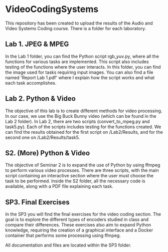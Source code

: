 # VideoCodingSystems
This repository has been created to upload the results of the Audio and Video Systems Coding course. There is a folder for each laboratory.

## Lab 1. JPEG & MPEG
In the Lab 1 folder, you can find the Python script rgb_yuv.py, where all the functions for various tasks are implemented. This script also includes testing of the functions where the user interacts. In this folder, you can find the image used for tasks requiring input images. You can also find a file named 'Report Lab 1.pdf' where I explain how the script works and what each task accomplishes.

## Lab 2. Python & Video
The objective of this lab is to create different methods for video processing. In our case, we use the Big Buck Bunny video (which can be found in the Lab 2 folder). In Lab 2, there are two scripts (convert_to_mpeg.py and task5.py). Each of the scripts includes testing for the functions created. We can find the results obtained for the first script on /Lab2/Results, and for the second one on /Lab2/Results/task5.

## S2. (More) Python & Video
The objective of Seminar 2 is to expand the use of Python by using ffmpeg to perform various video processes. There are three scripts, with the main script containing an interactive section where the user must choose the task to be performed. Inside the S2 folder, all the necessary code is available, along with a PDF file explaining each task.

## SP3. Final Exercises
In the SP3 you will find the final exercises for the video coding section. The goal is to explore the different types of encoders studied in class and compare their differences. These exercises also aim to expand Python knowledge, requiring the creation of a graphical interface and a Docker container that performs some processing using ffmpeg.

All documentation and files are located within the SP3 folder.
